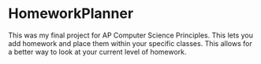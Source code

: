 # HomeworkPlanner
This was my final project for AP Computer Science Principles. This lets you add homework and place them within your specific classes. This allows for a better way to look at your current level of homework.
